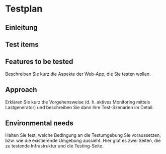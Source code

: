 # Testplan

## Einleitung

## Test items
## Features to be tested
Beschreiben Sie kurz die Aspekte der Web-App, die Sie testen wollen.
## Approach
Erklären Sie kurz die Vorgehensweise (d. h. aktives Monitoring mittels Lastgenerator) und beschreiben Sie dann ihre Test-Szenarien im Detail.
## Environmental needs
Halten Sie fest, welche Bedingung an die Testumgebung Sie voraussetzen, bzw. wie die existierende Umgebung aussieht. Hier gibt es zwei Seiten, die zu testende Infrastruktur und die Testing-Seite.